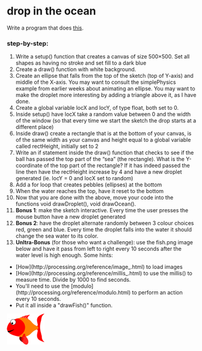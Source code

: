 # drop in the ocean

Write a program that does [this](http://artech.cc/_class_material_/exercises/acg2014s/week4/dropInTheOcean/).

### step-by-step:
1. Write a setup() function that creates a canvas of size 500×500. Set all shapes as having no stroke and set fill to a dark blue
2. Create a draw() function with white background.
3. Create an ellipse that falls from the top of the sketch (top of Y-axis) and middle of the X-axis. You may want to consult the simplePhysics example from earlier weeks about animating an ellipse. You may want to make the droplet more interesting by adding a triangle above it, as I have done.
4. Create a global variable locX and locY, of type float, both set to 0.
5. Inside setup() have locX take a random value between 0 and the width of the window (so that every time we start the sketch the drop starts at a different place)
6. Inside draw() create a rectangle that is at the bottom of your canvas, is of the same width as your canvas and height equal to a global variable called rectHeight, initially set to 2
7. Write an if statement inside the draw() function that checks to see if the ball has passed the top part of the “sea” (the rectangle). What is the Y-coordinate of the top part of the rectangle? If it has indeed passed the line then have the rectHeight increase by 4 and have a new droplet generated (ie. locY = 0 and locX set to random)
8. Add a for loop that creates pebbles (ellipses) at the bottom
9. When the water reaches the top, have it reset to the bottom
10. Now that you are done with the above, move your code into the functions void drawDroplet(), void drawOcean().
11. <strong>Bonus 1</strong>: make the sketch interactive. Every time the user presses the mouse button have a new droplet generated
12. <strong>Bonus 2</strong>: have the droplet alternate randomly between 3 colour choices red, green and blue. Every time the droplet falls into the water it should change the sea water to its color.
13. <strong>Unltra-Bonus</strong> (for those who want a challenge): use the fish.png image below and have it pass from left to right every 10 seconds after the water level is high enough. Some hints:
<ul>
	<li>[How](http://processing.org/reference/image_.html) to load images</li>
	<li>[How](http://processing.org/reference/millis_.html) to use the millis() to measure time. Divide by 1000 to find seconds.</li>
	<li>You'll need to use the [modulo](http://processing.org/reference/modulo.html) to perform an action every 10 seconds.</li>	
	<li>Put it all inside a "drawFish()" function.</li>
</ul>
<p><img width="100" src="fish.png"></p>
